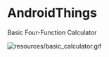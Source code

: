 # AndroidThings
Basic Four-Function Calculator

![resources/basic_calculator.gif](https://github.com/hsilvaga/AndroidThings/tree/main/resources/basic_calculator.gif)

